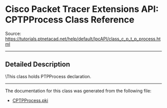 # Cisco Packet Tracer Extensions API: CPTPProcess Class Reference

Source: https://tutorials.ptnetacad.net/help/default/IpcAPI/class_c_p_t_p_process.html

---

## Detailed Description

\This class holds PTPProcess declaration. 

* * *

The documentation for this class was generated from the following file:

  * [CPTPProcess.pki](_c_p_t_p_process_8pki.html)


